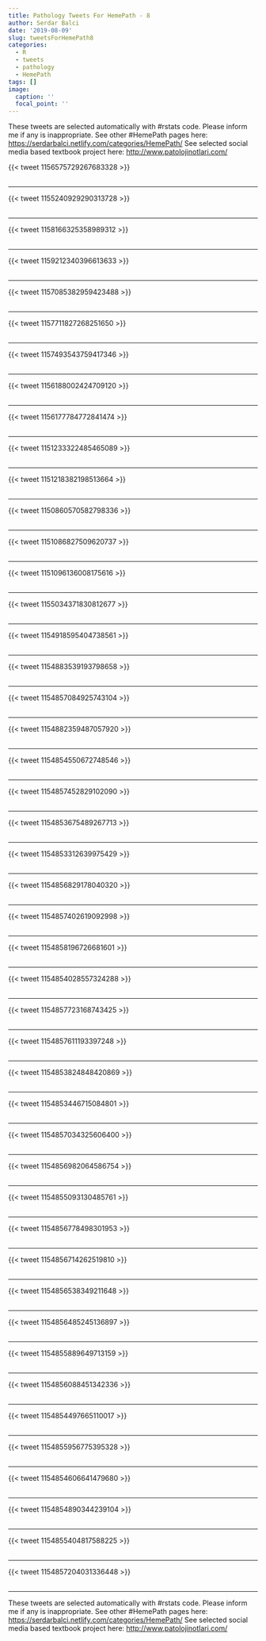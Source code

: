 ```yaml
---
title: Pathology Tweets For HemePath - 8
author: Serdar Balci
date: '2019-08-09'
slug: tweetsForHemePath8
categories:
  - R
  - tweets
  - pathology
  - HemePath
tags: []
image:
  caption: ''
  focal_point: ''
---
```



These tweets are selected automatically with #rstats code. Please inform me if any is inappropriate.
See other #HemePath pages here: https://serdarbalci.netlify.com/categories/HemePath/ 
See selected social media based textbook project here: http://www.patolojinotlari.com/

{{< tweet 1156575729267683328 >}}
<br>
<br>
<hr>
{{< tweet 1155240929290313728 >}}
<br>
<br>
<hr>
{{< tweet 1158166325358989312 >}}
<br>
<br>
<hr>
{{< tweet 1159212340396613633 >}}
<br>
<br>
<hr>
{{< tweet 1157085382959423488 >}}
<br>
<br>
<hr>
{{< tweet 1157711827268251650 >}}
<br>
<br>
<hr>
{{< tweet 1157493543759417346 >}}
<br>
<br>
<hr>
{{< tweet 1156188002424709120 >}}
<br>
<br>
<hr>
{{< tweet 1156177784772841474 >}}
<br>
<br>
<hr>
{{< tweet 1151233322485465089 >}}
<br>
<br>
<hr>
{{< tweet 1151218382198513664 >}}
<br>
<br>
<hr>
{{< tweet 1150860570582798336 >}}
<br>
<br>
<hr>
{{< tweet 1151086827509620737 >}}
<br>
<br>
<hr>
{{< tweet 1151096136008175616 >}}
<br>
<br>
<hr>
{{< tweet 1155034371830812677 >}}
<br>
<br>
<hr>
{{< tweet 1154918595404738561 >}}
<br>
<br>
<hr>
{{< tweet 1154883539193798658 >}}
<br>
<br>
<hr>
{{< tweet 1154857084925743104 >}}
<br>
<br>
<hr>
{{< tweet 1154882359487057920 >}}
<br>
<br>
<hr>
{{< tweet 1154854550672748546 >}}
<br>
<br>
<hr>
{{< tweet 1154857452829102090 >}}
<br>
<br>
<hr>
{{< tweet 1154853675489267713 >}}
<br>
<br>
<hr>
{{< tweet 1154853312639975429 >}}
<br>
<br>
<hr>
{{< tweet 1154856829178040320 >}}
<br>
<br>
<hr>
{{< tweet 1154857402619092998 >}}
<br>
<br>
<hr>
{{< tweet 1154858196726681601 >}}
<br>
<br>
<hr>
{{< tweet 1154854028557324288 >}}
<br>
<br>
<hr>
{{< tweet 1154857723168743425 >}}
<br>
<br>
<hr>
{{< tweet 1154857611193397248 >}}
<br>
<br>
<hr>
{{< tweet 1154853824848420869 >}}
<br>
<br>
<hr>
{{< tweet 1154853446715084801 >}}
<br>
<br>
<hr>
{{< tweet 1154857034325606400 >}}
<br>
<br>
<hr>
{{< tweet 1154856982064586754 >}}
<br>
<br>
<hr>
{{< tweet 1154855093130485761 >}}
<br>
<br>
<hr>
{{< tweet 1154856778498301953 >}}
<br>
<br>
<hr>
{{< tweet 1154856714262519810 >}}
<br>
<br>
<hr>
{{< tweet 1154856538349211648 >}}
<br>
<br>
<hr>
{{< tweet 1154856485245136897 >}}
<br>
<br>
<hr>
{{< tweet 1154855889649713159 >}}
<br>
<br>
<hr>
{{< tweet 1154856088451342336 >}}
<br>
<br>
<hr>
{{< tweet 1154854497665110017 >}}
<br>
<br>
<hr>
{{< tweet 1154855956775395328 >}}
<br>
<br>
<hr>
{{< tweet 1154854606641479680 >}}
<br>
<br>
<hr>
{{< tweet 1154854890344239104 >}}
<br>
<br>
<hr>
{{< tweet 1154855404817588225 >}}
<br>
<br>
<hr>
{{< tweet 1154857204031336448 >}}
<br>
<br>
<hr>


These tweets are selected automatically with #rstats code. Please inform me if any is inappropriate.
See other #HemePath pages here: https://serdarbalci.netlify.com/categories/HemePath/ 
See selected social media based textbook project here: http://www.patolojinotlari.com/
